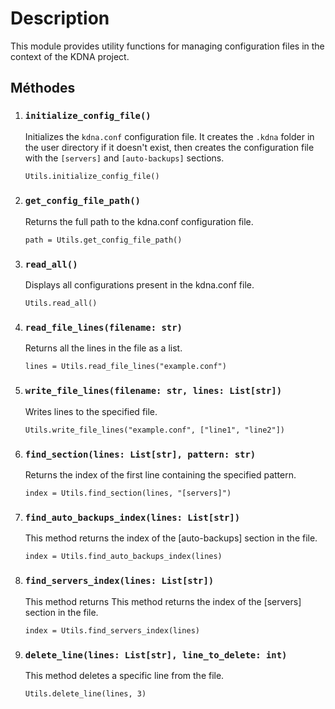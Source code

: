 
# Description

This module provides utility functions for managing configuration files in the context of the KDNA project.

## Méthodes

1. ### `initialize_config_file()`
    Initializes the `kdna.conf` configuration file. It creates the `.kdna` folder in the user directory if it doesn't exist, then creates the configuration file with the `[servers]` and `[auto-backups]` sections.

    ```python
    Utils.initialize_config_file()
    ```

2. ### `get_config_file_path()`
    Returns the full path to the kdna.conf configuration file.

    ```
    path = Utils.get_config_file_path()
    ```

3. ### `read_all()`
    Displays all configurations present in the kdna.conf file.

    ```
    Utils.read_all()
    ```

4. ### `read_file_lines(filename: str)`
    Returns all the lines in the file as a list.

    ```
    lines = Utils.read_file_lines("example.conf")
    ```

5. ### `write_file_lines(filename: str, lines: List[str])`
    Writes lines to the specified file.

    ```
    Utils.write_file_lines("example.conf", ["line1", "line2"])
    ```

6. ### `find_section(lines: List[str], pattern: str)`
    Returns the index of the first line containing the specified pattern.

    ```
    index = Utils.find_section(lines, "[servers]")
    ```

7. ### `find_auto_backups_index(lines: List[str])`
    This method returns the index of the [auto-backups] section in the file.

    ```
    index = Utils.find_auto_backups_index(lines)
    ```

8. ### `find_servers_index(lines: List[str])`
    This method returns 
    This method returns the index of the [servers] section in the file.
    ```
    index = Utils.find_servers_index(lines)
    ```
9. ### `delete_line(lines: List[str], line_to_delete: int)`
    This method deletes a specific line from the file.
    ```
    Utils.delete_line(lines, 3)
    ```